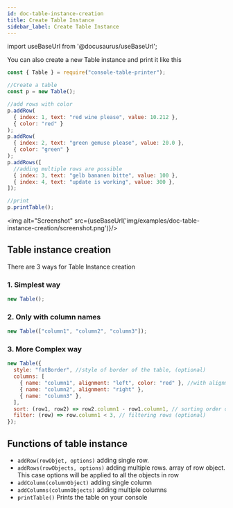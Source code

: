 ```yaml
---
id: doc-table-instance-creation
title: Create Table Instance
sidebar_label: Create Table Instance
---
```


import useBaseUrl from '@docusaurus/useBaseUrl';

You can also create a new Table instance and print it like this

```javascript
const { Table } = require("console-table-printer");

//Create a table
const p = new Table();

//add rows with color
p.addRow(
  { index: 1, text: "red wine please", value: 10.212 },
  { color: "red" }
);
p.addRow(
  { index: 2, text: "green gemuse please", value: 20.0 },
  { color: "green" }
);
p.addRows([
  //adding multiple rows are possible
  { index: 3, text: "gelb bananen bitte", value: 100 },
  { index: 4, text: "update is working", value: 300 },
]);

//print
p.printTable();
```

<img alt="Screenshot" src={useBaseUrl('img/examples/doc-table-instance-creation/screenshot.png')}/>

## Table instance creation

There are 3 ways for Table Instance creation

### 1. Simplest way

```javascript
new Table();
```

### 2. Only with column names

```javascript
new Table(["column1", "column2", "column3"]);
```

### 3. More Complex way

```javascript
new Table({
  style: "fatBorder", //style of border of the table, (optional)
  columns: [
    { name: "column1", alignment: "left", color: "red" }, //with alignment and color
    { name: "column2", alignment: "right" },
    { name: "column3" },
  ],
  sort: (row1, row2) => row2.column1 - row1.column1, // sorting order of rows (optional)
  filter: (row) => row.column1 < 3, // filtering rows (optional)
});
```

## Functions of table instance

- `addRow(rowObjet, options)` adding single row.
- `addRows(rowObjects, options)` adding multiple rows. array of row object. This case options will be applied to all the objects in row
- `addColumn(columnObject)` adding single column
- `addColumns(columnObjects)` adding multiple columns
- `printTable()` Prints the table on your console
